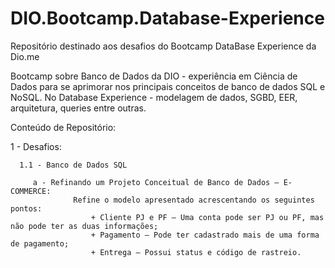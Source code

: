 # DIO.Bootcamp.Database-Experience
Repositório destinado aos desafios do Bootcamp DataBase Experience da Dio.me 

Bootcamp sobre Banco de Dados da DIO - experiência em Ciência de Dados para se aprimorar nos principais conceitos de banco de dados SQL e NoSQL. 
No Database Experience - modelagem de dados, SGBD, EER, arquitetura, queries entre outras.  

Conteúdo de Repositório:

  1 - Desafios:
  
      1.1 - Banco de Dados SQL
         
         a - Refinando um Projeto Conceitual de Banco de Dados – E-COMMERCE:
                  Refine o modelo apresentado acrescentando os seguintes pontos:
                      + Cliente PJ e PF – Uma conta pode ser PJ ou PF, mas não pode ter as duas informações;
                      + Pagamento – Pode ter cadastrado mais de uma forma de pagamento;
                      + Entrega – Possui status e código de rastreio.
                      
        
          

